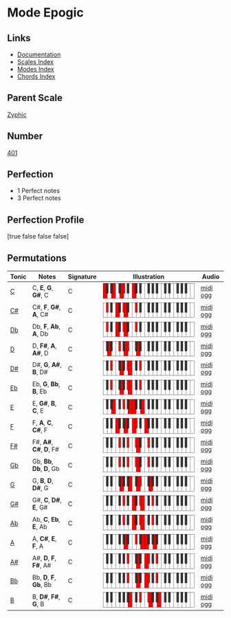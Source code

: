 # Mode Epogic

## Links

- [Documentation](index.md)
- [Scales Index](Scales.md)
- [Modes Index](Modes.md)
- [Chords Index](Chords.md)

## Parent Scale

[Zyphic](ScaleZyphic.md)

## Number

[401](https://ianring.com/musictheory/scales/401)

## Perfection

- 1 Perfect notes
- 3 Perfect notes

## Perfection Profile

[true false false false]

## Permutations

| Tonic | Notes | Signature | Illustration | Audio |
|-------|-------|-----------|--------------|-------|
| [C](ModeCNaturalEpogic.md) | C, **E**, **G**, **G#**, C | C | ![CNaturalEpogic](ModeCNaturalEpogic.png) | [midi](ModeCNaturalEpogic.mid) [ogg](ModeCNaturalEpogic.ogg) |
| [C#](ModeCSharpEpogic.md) | C#, **F**, **G#**, **A**, C# | C | ![CSharpEpogic](ModeCSharpEpogic.png) | [midi](ModeCSharpEpogic.mid) [ogg](ModeCSharpEpogic.ogg) |
| [Db](ModeDFlatEpogic.md) | Db, **F**, **Ab**, **A**, Db | C | ![DFlatEpogic](ModeDFlatEpogic.png) | [midi](ModeDFlatEpogic.mid) [ogg](ModeDFlatEpogic.ogg) |
| [D](ModeDNaturalEpogic.md) | D, **F#**, **A**, **A#**, D | C | ![DNaturalEpogic](ModeDNaturalEpogic.png) | [midi](ModeDNaturalEpogic.mid) [ogg](ModeDNaturalEpogic.ogg) |
| [D#](ModeDSharpEpogic.md) | D#, **G**, **A#**, **B**, D# | C | ![DSharpEpogic](ModeDSharpEpogic.png) | [midi](ModeDSharpEpogic.mid) [ogg](ModeDSharpEpogic.ogg) |
| [Eb](ModeEFlatEpogic.md) | Eb, **G**, **Bb**, **B**, Eb | C | ![EFlatEpogic](ModeEFlatEpogic.png) | [midi](ModeEFlatEpogic.mid) [ogg](ModeEFlatEpogic.ogg) |
| [E](ModeENaturalEpogic.md) | E, **G#**, **B**, **C**, E | C | ![ENaturalEpogic](ModeENaturalEpogic.png) | [midi](ModeENaturalEpogic.mid) [ogg](ModeENaturalEpogic.ogg) |
| [F](ModeFNaturalEpogic.md) | F, **A**, **C**, **C#**, F | C | ![FNaturalEpogic](ModeFNaturalEpogic.png) | [midi](ModeFNaturalEpogic.mid) [ogg](ModeFNaturalEpogic.ogg) |
| [F#](ModeFSharpEpogic.md) | F#, **A#**, **C#**, **D**, F# | C | ![FSharpEpogic](ModeFSharpEpogic.png) | [midi](ModeFSharpEpogic.mid) [ogg](ModeFSharpEpogic.ogg) |
| [Gb](ModeGFlatEpogic.md) | Gb, **Bb**, **Db**, **D**, Gb | C | ![GFlatEpogic](ModeGFlatEpogic.png) | [midi](ModeGFlatEpogic.mid) [ogg](ModeGFlatEpogic.ogg) |
| [G](ModeGNaturalEpogic.md) | G, **B**, **D**, **D#**, G | C | ![GNaturalEpogic](ModeGNaturalEpogic.png) | [midi](ModeGNaturalEpogic.mid) [ogg](ModeGNaturalEpogic.ogg) |
| [G#](ModeGSharpEpogic.md) | G#, **C**, **D#**, **E**, G# | C | ![GSharpEpogic](ModeGSharpEpogic.png) | [midi](ModeGSharpEpogic.mid) [ogg](ModeGSharpEpogic.ogg) |
| [Ab](ModeAFlatEpogic.md) | Ab, **C**, **Eb**, **E**, Ab | C | ![AFlatEpogic](ModeAFlatEpogic.png) | [midi](ModeAFlatEpogic.mid) [ogg](ModeAFlatEpogic.ogg) |
| [A](ModeANaturalEpogic.md) | A, **C#**, **E**, **F**, A | C | ![ANaturalEpogic](ModeANaturalEpogic.png) | [midi](ModeANaturalEpogic.mid) [ogg](ModeANaturalEpogic.ogg) |
| [A#](ModeASharpEpogic.md) | A#, **D**, **F**, **F#**, A# | C | ![ASharpEpogic](ModeASharpEpogic.png) | [midi](ModeASharpEpogic.mid) [ogg](ModeASharpEpogic.ogg) |
| [Bb](ModeBFlatEpogic.md) | Bb, **D**, **F**, **Gb**, Bb | C | ![BFlatEpogic](ModeBFlatEpogic.png) | [midi](ModeBFlatEpogic.mid) [ogg](ModeBFlatEpogic.ogg) |
| [B](ModeBNaturalEpogic.md) | B, **D#**, **F#**, **G**, B | C | ![BNaturalEpogic](ModeBNaturalEpogic.png) | [midi](ModeBNaturalEpogic.mid) [ogg](ModeBNaturalEpogic.ogg) |
